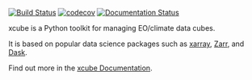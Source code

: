 [![Build Status](https://ci.appveyor.com/api/projects/status/h4m43pwga7pjoftl/branch/master?svg=true)](https://ci.appveyor.com/project/bcdev/xcube)
[![codecov](https://codecov.io/gh/dcs4cop/xcube/branch/master/graph/badge.svg)](https://codecov.io/gh/dcs4cop/xcube)
[![Documentation Status](https://readthedocs.org/projects/xcube/badge/?version=latest)](https://xcube.readthedocs.io/en/latest/?badge=latest)
      
xcube is a Python toolkit for managing EO/climate data cubes. 

It is based on popular data science packages such as 
[xarray](http://xarray.pydata.org/), [Zarr](https://zarr.readthedocs.io/), and [Dask](https://dask.org/).

Find out more in the [xcube Documentation](https://xcube.readthedocs.io).
